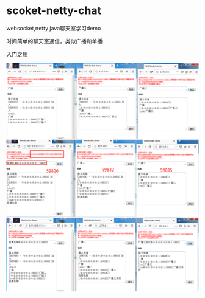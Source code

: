 # scoket-netty-chat

websocket,netty java聊天室学习demo

时间简单的聊天室通信，类似广播和单播

入门之用

![示例一](./demoimages/1.png)
![示例二](./demoimages/2.png)
![示例三](./demoimages/3.png)
